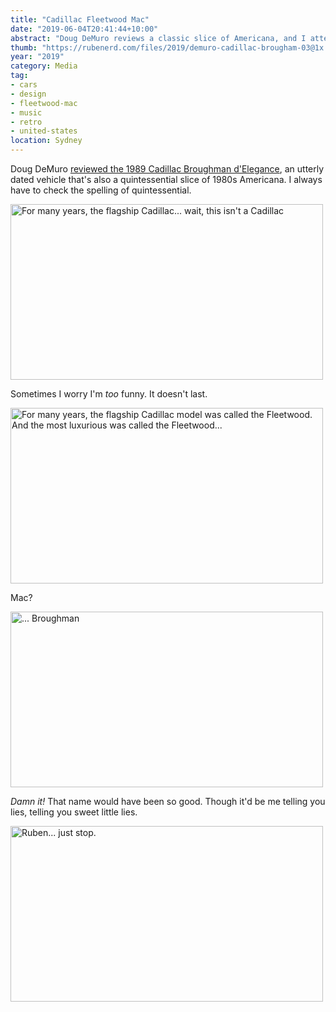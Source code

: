 ```yaml
---
title: "Cadillac Fleetwood Mac"
date: "2019-06-04T20:41:44+10:00"
abstract: "Doug DeMuro reviews a classic slice of Americana, and I attempt a bad joke."
thumb: "https://rubenerd.com/files/2019/demuro-cadillac-brougham-03@1x.jpg"
year: "2019"
category: Media
tag:
- cars
- design
- fleetwood-mac
- music
- retro
- united-states
location: Sydney
---
```

Doug DeMuro [reviewed the 1989 Cadillac Broughman d'Elegance](https://www.youtube.com/watch?v=bO4skrCfEPU), an utterly dated vehicle that's also a quintessential slice of 1980s Americana. I always have to check the spelling of quintessential.

<p><img src="https://rubenerd.com/files/2019/demuro-cadillac-brougham-04@1x.jpg" srcset="https://rubenerd.com/files/2019/demuro-cadillac-brougham-04@1x.jpg 1x, https://rubenerd.com/files/2019/demuro-cadillac-brougham-04@2x.jpg 2x" alt="For many years, the flagship Cadillac... wait, this isn't a Cadillac" style="width:500px; height:281px;" /></p>

Sometimes I worry I'm *too* funny. It doesn't last.

<p><img src="https://rubenerd.com/files/2019/demuro-cadillac-brougham-01@1x.jpg" srcset="https://rubenerd.com/files/2019/demuro-cadillac-brougham-01@1x.jpg 1x, https://rubenerd.com/files/2019/demuro-cadillac-brougham-01@2x.jpg 2x" alt="For many years, the flagship Cadillac model was called the Fleetwood. And the most luxurious was called the Fleetwood..." style="width:500px; height:281px;" /></p>

Mac?

<p><img src="https://rubenerd.com/files/2019/demuro-cadillac-brougham-02@1x.jpg" srcset="https://rubenerd.com/files/2019/demuro-cadillac-brougham-02@1x.jpg 1x, https://rubenerd.com/files/2019/demuro-cadillac-brougham-02@2x.jpg 2x" alt="... Broughman" style="width:500px; height:281px;" /></p>

*Damn it!* That name would have been so good. Though it'd be me telling you lies, telling you sweet little lies.

<p><img src="https://rubenerd.com/files/2019/demuro-cadillac-brougham-03@1x.jpg" srcset="https://rubenerd.com/files/2019/demuro-cadillac-brougham-03@1x.jpg 1x, https://rubenerd.com/files/2019/demuro-cadillac-brougham-03@2x.jpg 2x" alt="Ruben... just stop." style="width:500px; height:281px;" /></p>

